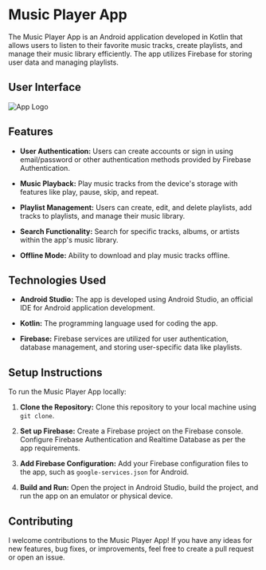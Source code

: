 # Music Player App

The Music Player App is an Android application developed in Kotlin that allows users to listen to their favorite music tracks, create playlists, and manage their music library efficiently. The app utilizes Firebase for storing user data and managing playlists.

## User Interface

![App Logo](D:\Downloads\musiclogo.png)

## Features

- **User Authentication:** Users can create accounts or sign in using email/password or other authentication methods provided by Firebase Authentication.
  
- **Music Playback:** Play music tracks from the device's storage with features like play, pause, skip, and repeat.

- **Playlist Management:** Users can create, edit, and delete playlists, add tracks to playlists, and manage their music library.

- **Search Functionality:** Search for specific tracks, albums, or artists within the app's music library.

- **Offline Mode:** Ability to download and play music tracks offline.

## Technologies Used

- **Android Studio:** The app is developed using Android Studio, an official IDE for Android application development.
  
- **Kotlin:** The programming language used for coding the app.
  
- **Firebase:** Firebase services are utilized for user authentication, database management, and storing user-specific data like playlists.

## Setup Instructions

To run the Music Player App locally:

1. **Clone the Repository:** Clone this repository to your local machine using `git clone`.
  
2. **Set up Firebase:** Create a Firebase project on the Firebase console. Configure Firebase Authentication and Realtime Database as per the app requirements.
  
3. **Add Firebase Configuration:** Add your Firebase configuration files to the app, such as `google-services.json` for Android.

4. **Build and Run:** Open the project in Android Studio, build the project, and run the app on an emulator or physical device.

## Contributing

I welcome contributions to the Music Player App! If you have any ideas for new features, bug fixes, or improvements, feel free to create a pull request or open an issue.

